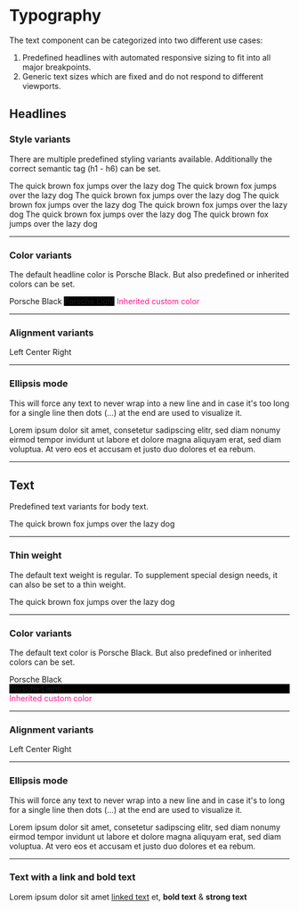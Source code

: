 # Typography

The text component can be categorized into two different use cases:

1. Predefined headlines with automated responsive sizing to fit into all major breakpoints.
2. Generic text sizes which are fixed and do not respond to different viewports.

## Headlines

### Style variants
There are multiple predefined styling variants available. Additionally the correct semantic tag (h1 - h6) can be set.

<Playground>
  <p-headline variant="large-title" tag="h1">The quick brown fox jumps over the lazy dog</p-headline>
  <p-headline variant="headline-1" tag="h1">The quick brown fox jumps over the lazy dog</p-headline>
  <p-headline variant="headline-2" tag="h2">The quick brown fox jumps over the lazy dog</p-headline>
  <p-headline variant="headline-3" tag="h3">The quick brown fox jumps over the lazy dog</p-headline>
  <p-headline variant="headline-4" tag="h4">The quick brown fox jumps over the lazy dog</p-headline>
  <p-headline variant="headline-5" tag="h5">The quick brown fox jumps over the lazy dog</p-headline>
  <p-headline variant="headline-6" tag="h6">The quick brown fox jumps over the lazy dog</p-headline>
</Playground>

---

### Color variants
The default headline color is Porsche Black. But also predefined or inherited colors can be set.

<Playground>
  <p-headline color="porsche-black">Porsche Black</p-headline>
  <p-headline color="porsche-light" style="background: black;">Porsche Light</p-headline>
  <p-headline color="inherit" style="color: deeppink;">Inherited custom color</p-headline>
</Playground>

---

### Alignment variants

<Playground>
  <p-headline align="left">Left</p-headline>
  <p-headline align="center">Center</p-headline>
  <p-headline align="right">Right</p-headline>
</Playground>

---

### Ellipsis mode
This will force any text to never wrap into a new line and in case it's too long for a single line then dots (…) at the end are used to visualize it.

<Playground>
  <p-headline ellipsis="true">Lorem ipsum dolor sit amet, consetetur sadipscing elitr, sed diam nonumy eirmod tempor invidunt ut labore et dolore magna aliquyam erat, sed diam voluptua. At vero eos et accusam et justo duo dolores et ea rebum.</p-headline>
</Playground>

---

## Text

Predefined text variants for body text.

<Playground>
  <template #configurator>
    <select @change="variant = $event.target.value">
      <option disabled>Select a style variant</option>
      <option>small</option>
      <option selected>copy</option>
      <option>medium</option>
      <option>large</option>
      <option>x-large</option>
      <option>inherit</option>
    </select>
  </template>
  <p-text :variant="variant" :style="isInherit">The quick brown fox jumps over the lazy dog</p-text>
</Playground>

---

### Thin weight
The default text weight is regular. To supplement special design needs, it can also be set to a thin weight.

<Playground>
  <template #configurator>
    <select @change="variant = $event.target.value">
      <option disabled>Select a style variant</option>
      <option selected>medium</option>
      <option>large</option>
      <option>x-large</option>
      <option>inherit</option>
    </select>
  </template>
  <p-text :variant="variant" thin="true" :style="isInherit">The quick brown fox jumps over the lazy dog</p-text>
</Playground>

---

### Color variants
The default text color is Porsche Black. But also predefined or inherited colors can be set.

<Playground>
  <p-text color="porsche-black">Porsche Black</p-text>
  <p-text color="porsche-light" style="background: black; display: block;">Porsche Light</p-text>
  <p-text color="inherit" style="color: deeppink;">Inherited custom color</p-text>
</Playground>

--- 

### Alignment variants

<Playground>
  <p-text align="left">Left</p-text>
  <p-text align="center">Center</p-text>
  <p-text align="right">Right</p-text>
</Playground>

---

### Ellipsis mode
This will force any text to never wrap into a new line and in case it's to long for a single line then dots (…) at the end are used to visualize it.

<Playground>
  <p-text ellipsis="true">Lorem ipsum dolor sit amet, consetetur sadipscing elitr, sed diam nonumy eirmod tempor invidunt ut labore et dolore magna aliquyam erat, sed diam voluptua. At vero eos et accusam et justo duo dolores et ea rebum.</p-text>
</Playground>

---

### Text with a link and bold text

<Playground>
  <p-text>Lorem ipsum dolor sit amet <a href="#">linked text</a> et, <b>bold text</b> & <strong>strong text</strong></p-text>
</Playground>


<script lang="ts">
  import { Component, Vue } from 'vue-property-decorator';
  
  @Component
  export default class PlaygroundTypography extends Vue {
    public variant: string = 'medium';
    
    public get isInherit() {
      return this.variant === 'inherit' ? 'font-size: 48px' : undefined;
    }
  }
</script>